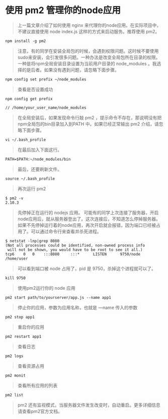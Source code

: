 # 使用 pm2 管理你的node应用

> 上一篇文章介绍了如何使用 nginx 来代理你的node应用。在实际项目中，不建议直接使用 node index.js 这样的方式来启动服务。推荐使用 pm2。

```shell
npm install -g pm2
```

> 注意，有的同学在安装全局包的时候，会遇到权限问题。这时候不要使用sudo来安装，会引发很多问题。一种办法是改变全局包所在目录的权限。一种是将npm全局安装目录设置为当前用户目录的 node_modules 。我选择的是后者。如果没有遇到问题，请忽略下面步骤。

```shell
npm config set prefix ~/node_modules
```

> 查看是否设置成功

```shell
npm config get prefix 

// /home/your_user_name/node_modules
```

> 在全局安装后，如果发现命令行敲 pm2 ，提示命令不存在，那说明没有把npm全局包的bin目录加入到PATH 中。如果已经正常输出 pm2 介绍，请忽略下面步骤。

```shell
vi ~/.bash_profile
```

> 在最后加入下面这行。

```shell
PATH=$PATH:~/node_modules/bin  
```

> 最后，还要刷新文件。

```shell
source ~/.bash_profile
```

> 再次运行 pm2

```shell
$ pm2 -v
2.10.3
```

> 先停掉正在运行的 nodejs 应用。 可能有的同学上次连接了服务器，开启node应用后，就从服务器登出了。这次连接后，不知道怎么停掉服务器。如果不先停掉运行着的node应用，再次开启就会报错，因为端口已经被占用了。可以通过命令行来查看并杀死进程。

```shell
$ netstat -lnp|grep 8080
(Not all processes could be identified, non-owned process info
 will not be shown, you would have to be root to see it all.)
tcp6  	0  	0	 :::8080     :::*      LISTEN      9750/node /home/user 
```

> 可以看到端口被 node 占用了，pid 是 9750，杀掉这个进程就可以了。

```shell
kill 9750
```

> 使用pm2运行你的 node 应用

```shell
pm2 start path/to/yourserver/app.js --name app1
```

> 停止你的应用，参数为应用名称，也就是 —name 传入的参数

```shell
pm2 stop app1
```

> 重启你的应用

```shell
pm2 restart app1
```

> 查看日志

```shell
pm2 logs
```

> 查看资源占用

```shell
pm2 monit
```

> 查看所有应用的列表

```shell
pm2 list
```



> pm2 还有监视模式，当服务器文件发生改变时，自动重启。更多详细信息请查看pm2官方文档。